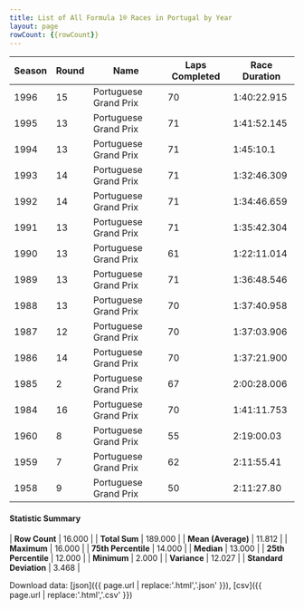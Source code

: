 ```yaml
---
title: List of All Formula 1® Races in Portugal by Year
layout: page
rowCount: {{rowCount}}
---
```


| Season | Round | Name | Laps Completed | Race Duration |
|--|--|--|--|--|
| 1996 | 15 | Portuguese Grand Prix | 70 | 1:40:22.915 |
| 1995 | 13 | Portuguese Grand Prix | 71 | 1:41:52.145 |
| 1994 | 13 | Portuguese Grand Prix | 71 | 1:45:10.1 |
| 1993 | 14 | Portuguese Grand Prix | 71 | 1:32:46.309 |
| 1992 | 14 | Portuguese Grand Prix | 71 | 1:34:46.659 |
| 1991 | 13 | Portuguese Grand Prix | 71 | 1:35:42.304 |
| 1990 | 13 | Portuguese Grand Prix | 61 | 1:22:11.014 |
| 1989 | 13 | Portuguese Grand Prix | 71 | 1:36:48.546 |
| 1988 | 13 | Portuguese Grand Prix | 70 | 1:37:40.958 |
| 1987 | 12 | Portuguese Grand Prix | 70 | 1:37:03.906 |
| 1986 | 14 | Portuguese Grand Prix | 70 | 1:37:21.900 |
| 1985 | 2 | Portuguese Grand Prix | 67 | 2:00:28.006 |
| 1984 | 16 | Portuguese Grand Prix | 70 | 1:41:11.753 |
| 1960 | 8 | Portuguese Grand Prix | 55 | 2:19:00.03 |
| 1959 | 7 | Portuguese Grand Prix | 62 | 2:11:55.41 |
| 1958 | 9 | Portuguese Grand Prix | 50 | 2:11:27.80 |

#### Statistic Summary

| **Row Count** | 16.000 |
| **Total Sum** | 189.000 |
| **Mean (Average)** | 11.812 |
| **Maximum** | 16.000 |
| **75th Percentile** | 14.000 |
| **Median** | 13.000 |
| **25th Percentile** | 12.000 |
| **Minimum** | 2.000 |
| **Variance** | 12.027 |
| **Standard Deviation** | 3.468 |

Download data: [json]({{ page.url | replace:'.html','.json' }}), [csv]({{ page.url | replace:'.html','.csv' }})
